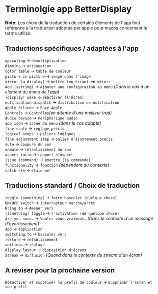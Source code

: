 # Terminolgie app BetterDisplay

**Note:** Les choix de la traduction de certains éléments de l'app font référence à la traduction adoptée par apple pour macos concernant le terme utilisé.

## Traductions spécifiques / adaptées à l'app
`upscaling` -> `démultiplication`  
`dimming` -> `atténuation`  
`color table` -> `table de couleur`  
`picture in picture` -> `image dans l'image`  
`mirror (a display)` -> `mettre (un écran) en miroir`  
`Add (setting)` -> `Ajouter une configuration au menu` _(Dans le cas d'un element du menu de l'app)_  
`(display) wake` -> `réactiver (l'écran)`  
`notification dispatch` -> `distribution de notification`  
`Apple Silicon` -> `Puce Apple`  
`Controls` -> `Contrôles`_(en attente d'une meilleur trad)_  
`Audio device` -> `Périphérique audio`  
`app icon` -> `icône du menu` _(dans le cas adapté)_  
`fine scale` -> `réglage précis`  
`logical steps` -> `paliers logiques`  
`fine adjustment step` -> `palier d’ajustement précis`  
`mute` -> `coupure du son`  
`unmute` -> `rétablissement du son`  
`aspect ratio` -> `rapport d'aspect`  
`issue (command)` -> `émettre (la commande)`  
`functionality` -> `fonction` _(dépendant du contexte)_  
`calibrate` -> `étalonner`  

## Traductions standard / Choix de traduction
`toggle (something)` -> `faire basculer (quelque chose)`  
`ON/OFF switch` -> `interrupteur marche/arrêt`  
`Bring to` -> `Amener vers`   
`(something) toggle` -> `l'activation (de quelque chose)`  
`Are you sure…` -> `Voulez-vous vraiment…` _(Dans le contexte d'un message d'avertissement)_  
`app` -> `application`   
`switching to` -> `basculer vers`  
`restore` -> `rétablissement`  
`settings` -> `réglage`  
`display layout` -> `disposition d'écrans`  
`Stream` -> `diffusion` _(Quand dans le contexte du stream d'un écran)_  

## A réviser pour la prochaine version

`Désactiver et supprimer le profil de couleur` -> `Supprimer l'écran et son profil`
